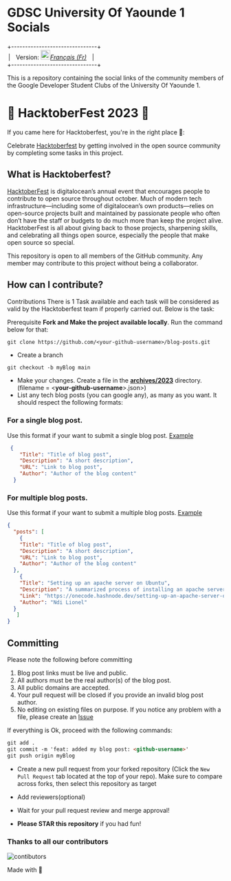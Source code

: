 # **GDSC University Of Yaounde 1 Socials**

+-------------------------------+<br>
&ThinSpace;| &ThickSpace; Version: <kbd>[<img title="Française" alt="Française" src="https://th.bing.com/th/id/OIP.xryrkEIZjlg6rYj1BBT1LQAAAA?pid=ImgDet&rs=1" width="22">](./README.fr.md)</kbd>[*Français (Fr)*](./README.fr.md) &ThickSpace; |<br>
+-------------------------------+

This is a repository containing the social links of the community members of the Google Developer Student Clubs of the University Of Yaounde 1.

# 🎃 HacktoberFest 2023 🎃

If you came here for Hacktoberfest, you're in the right place 🦇️:

Celebrate [Hacktoberfest](https://hacktoberfest.com/) by getting involved in the open source community by completing some tasks in this project.

## What is Hacktoberfest?

[HacktoberFest](https://hacktoberfest.com/) is digitalocean’s annual event that encourages people to contribute to open source throughout october. Much of modern tech infrastructure—including some of digitalocean’s own products—relies on open-source projects built and maintained by passionate people who often don’t have the staff or budgets to do much more than keep the project alive. HacktoberFest is all about giving back to those projects, sharpening skills, and celebrating all things open source, especially the people that make open source so special.

This repository is open to all members of the GitHub community. Any member may contribute to this project without being a collaborator.

## How can I contribute?

Contributions
There is 1 Task available and each task will be considered as valid by the Hacktoberfest team if properly carried out. Below is the task:

Prerequisite **Fork and Make the project available locally**. Run the command below for that:

    git clone https://github.com/<your-github-username>/blog-posts.git

- Create a branch

```markdown
git checkout -b myBlog main
```

- Make your changes. Create a file in the [**archives/2023**](./archives/2023/) directory. (filename = \<**your-github-username**\>.json>)
- List any tech blog posts (you can google any), as many as you want. It should respect the following formats:
  
### For a single blog post. 
Use this format if your want to submit a single blog post. [Example](./archives/2023/example-single.json)

```json
 {
    "Title": "Title of blog post",
    "Description": "A short description",
    "URL": "Link to blog post",
    "Author": "Author of the blog content"
  }
```
### For multiple blog posts. 
Use this format if your want to submit a multiple blog posts. [Example](./archives/2023/example-multiple.json)
```json
{
  "posts": [
    {
    "Title": "Title of blog post",
    "Description": "A short description",
    "URL": "Link to blog post",
    "Author": "Author of the blog content"
  },
    {
    "Title": "Setting up an apache server on Ubuntu",
    "Description": "A summarized process of installing an apache server",
    "Link": "https://onecode.hashnode.dev/setting-up-an-apache-server-on-ubuntu",
    "Author": "Ndi Lionel"
  }
   ]
}
```

## Committing
Please note the following before committing
1. Blog post links must be live and public.
2. All authors must be the real author(s) of the blog post.
3. All public domains are accepted.
4. Your pull request will be closed if you provide an invalid blog post author.
5. No editing on existing files on purpose. If you notice any problem with a file, please create an [Issue](https://github.com/gdscuy1/blog-posts/issues/new)

If everything is Ok, proceed with the following commands:
```markdown
git add .
git commit -m 'feat: added my blog post: <github-username>'
git push origin myBlog
```

- Create a new pull request from your forked repository (Click the `New Pull Request` tab located at the top of your repo). Make sure to compare across forks, then select this repository as target
- Add reviewers(optional)
- Wait for your pull request review and merge approval!

- **Please STAR this repository** if you had fun!

### Thanks to all our contributors

![contibutors](./CONTRIBUTORS.svg)

Made with :purple_heart: